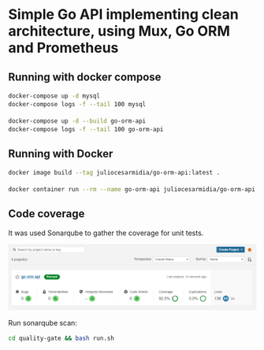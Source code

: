 # Simple Go API implementing clean architecture, using Mux, Go ORM and Prometheus


## Running with docker compose

```bash
docker-compose up -d mysql
docker-compose logs -f --tail 100 mysql

docker-compose up -d --build go-orm-api
docker-compose logs -f --tail 100 go-orm-api
```

## Running with Docker

```bash
docker image build --tag juliocesarmidia/go-orm-api:latest .

docker container run --rm --name go-orm-api juliocesarmidia/go-orm-api:latest
```

## Code coverage

It was used Sonarqube to gather the coverage for unit tests.

![Quality Gate](./quality-gate/sonarqube.png)

Run sonarqube scan:
```bash
cd quality-gate && bash run.sh
```
